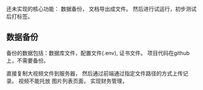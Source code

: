 还未实现的核心功能： 数据备份， 文档导出成文件。 然后进行试运行，初步测试后打标签。

## 数据备份
备份的数据包括：数据库文件，配置文件(.env), 证书文件。
项目代码在github上，不需要备份。


直接复制大视频文件到服务器， 然后通过前端通过指定文件路径的方式上传记录。
视频不能托放
图片列表页面， 
实现财务管理， 

